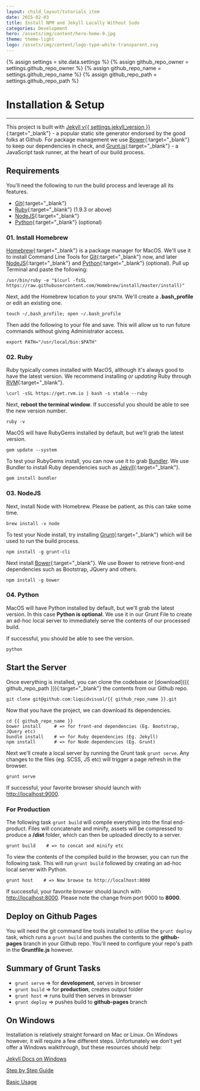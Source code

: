 ```yaml
---
layout: child_layout/tutorials_item
date: 2015-02-03
title: Install NPM and Jekyll Locally Without Sudo
categories: Development
hero: /assets/img/content/hero-home-9.jpg
theme: theme-light
logo: /assets/img/content/logo-type-white-transparent.svg
---
```


{% assign settings = site.data.settings %}
{% assign github_repo_owner = settings.github_repo_owner %}
{% assign github_repo_name = settings.github_repo_name %}
{% assign github_repo_path = settings.github_repo_path %}

# Installation &amp; Setup
---

<div class="spacer m-b-2"></div>

This project is built with [Jekyll v{{ settings.jekyll_version }}](http://jekyllrb.com){:target="_blank"} - a popular static site generator endorsed by the good folks at Github. For package management we use [Bower](http://bower.io){:target="_blank"} to keep our dependencies in check, and [Grunt.js](http://gruntjs.com){:target="_blank"} - a JavaScript task runner, at the heart of our build process.

<div class="spacer m-b-2"></div>

## Requirements

You'll need the following to run the build process and leverage all its features.

* [Git](https://git-scm.com){:target="_blank"}
* [Ruby](https://www.ruby-lang.org/en/){:target="_blank"} (1.9.3 or above)
* [NodeJS](https://nodejs.org/){:target="_blank"}
* [Python](https://www.python.org/downloads/){:target="_blank"} (optional)

<div class="spacer m-b-2"></div>

### 01. Install Homebrew

[Homebrew](http://brew.sh){:target="_blank"} is a package manager for MacOS. We'll use it to install Command Line Tools for [Git](https://git-scm.com){:target="_blank"} now, and later [NodeJS](https://nodejs.org/){:target="_blank"} and [Python](https://www.python.org){:target="_blank"} (optional). Pull up Terminal and paste the following:

    /usr/bin/ruby -e "$(curl -fsSL https://raw.githubusercontent.com/Homebrew/install/master/install)"

Next, add the Homebrew location to your ```$PATH```. We'll create a __.bash_profile__ or edit an existing one.

    touch ~/,bash_profile; open ~/.bash_profile

Then add the following to your file and save. This will allow us to run future commands without giving Administrator access.

    export PATH="/usr/local/bin:$PATH"

### 02. Ruby

Ruby typically comes installed with MacOS, although it's always good to have the latest version. We recommend installing *or updating* Ruby through [RVM](https://rvm.io){:target="_blank"}.

    \curl -sSL https://get.rvm.io | bash -s stable --ruby

Next, **reboot the terminal window**. If successful you should be able to see the new version number.

    ruby -v

MacOS will have RubyGems installed by default, but we'll grab the latest version.

    gem update --system

To test your RubyGems install, you can now use it to grab [Bundler](http://bundler.io). We use Bundler to install Ruby dependencies such as [Jekyll](https://jekyllrb.com){:target="_blank"}.

    gem install bundler

### 03. NodeJS

Next, install Node with Homebrew. Please be patient, as this can take some time.

    brew install -v node

To test your Node install, try installing [Grunt](http://gruntjs.com/){:target="_blank"} which will be used to run the build process.

    npm install -g grunt-cli

Next install [Bower](http://bower.io){:target="_blank"}. We use Bower to retrieve front-end dependencies such as Bootstrap, JQuery and others.

    npm install -g bower

### 04. Python

MacOS will have Python installed by default, but we'll grab the latest version. In this case __Python is optional__. We use it in our Grunt File to create an ad-hoc local server to immediately serve the contents of our processed build.

If successful, you should be able to see the version.

    python

<div class="spacer m-b-2"></div>

## Start the Server

Once everything is installed, you can clone the codebase or [download]({{ github_repo_path }}){:target="_blank"} the contents from our Github repo.

    git clone git@github.com:liquidvisual/{{ github_repo_name }}.git

Now that you have the project, we can download its dependencies.

    cd {{ github_repo_name }}
    bower install     # => for front-end dependencies (Eg. Bootstrap, JQuery etc)
    bundle install    # => for Ruby dependencies (Eg. Jekyll)
    npm install       # => for Node dependencies (Eg. Grunt)

Next we'll create a local server by running the Grunt task ```grunt serve```. Any changes to the files (eg. SCSS, JS etc) will trigger a page refresh in the browser.

    grunt serve

If successful, your favorite browser should launch with [http://localhost:9000](http://localhost:9000).

<div class="spacer m-b-2"></div>

### For Production

The following task ```grunt build``` will compile everything into the final end-product. Files will concatenate and minify, assets will be compressed to produce a __/dist__ folder, which can then be uploaded directly to a server.

    grunt build    # => to concat and minify etc

To view the contents of the compiled build in the browser, you can run the following task. This will run ```grunt build``` followed by creating an ad-hoc local server with Python.

    grunt host    # => Now browse to http://localhost:8000

If successful, your favorite browser should launch with [http://localhost:8000](http://localhost:8000).
Please note the change from port 9000 to **8000**.

<div class="spacer m-b-2"></div>

## Deploy on Github Pages

You will need the git command line tools installed to utilise the ```grunt deploy``` task, which runs a ```grunt build``` and pushes the contents to the __github-pages__ branch in your Github repo. You'll need to configure your repo's path in the __Gruntfile.js__ however.

<div class="spacer m-b-2"></div>

## Summary of Grunt Tasks

* ```grunt serve``` => for **development**, serves in browser
* ```grunt build``` => for **production**, creates output folder
* ```grunt host``` => runs build then serves in browser
* ```grunt deploy``` => pushes build to __github-pages__ branch

<div class="spacer m-b-2"></div>

<h2>On Windows <i class="fa fa-windows"></i></h2>

Installation is relatively straight forward on Mac or Linux. On Windows however, it will require a few different steps. Unfortunately we don't yet offer a Windows walkthrough, but these resources should help:

[Jekyll Docs on Windows](http://jekyllrb.com/docs/windows/#installation)

[Step by Step Guide](http://jekyll-windows.juthilo.com)




<p class="text-xs-right"><a href="/manage/#/developer/docs/03_basic-usage/">Basic Usage <i class="fa fa-long-arrow-right"></i></a></p>